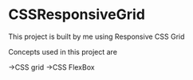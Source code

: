 # CSSResponsiveGrid
This project is built by me using Responsive CSS Grid

Concepts used in this project are 

->CSS grid
->CSS FlexBox
